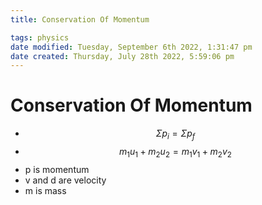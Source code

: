 ```yaml
---
title: Conservation Of Momentum

tags: physics
date modified: Tuesday, September 6th 2022, 1:31:47 pm
date created: Thursday, July 28th 2022, 5:59:06 pm
---
```


# Conservation Of Momentum
- $$\Sigma p_{i}= \Sigma p _{f}$$
- $$m_{1}u_{1}+m_{2}u_{2}= m_{1}v_{1}+ m_{2}v_{2}$$
- p is momentum
- v and d are velocity
- m is mass

